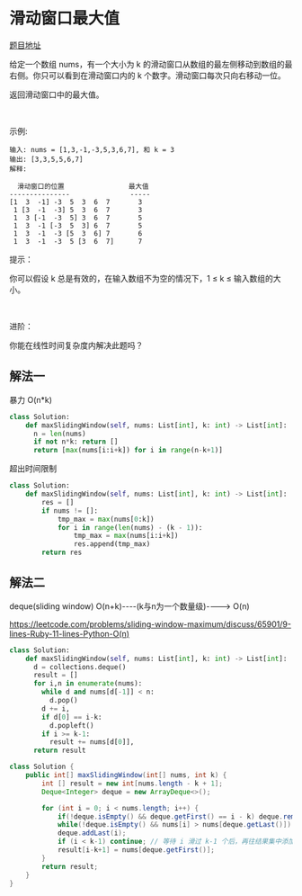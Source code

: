 # 滑动窗口最大值
[题目地址](https://leetcode-cn.com/problems/sliding-window-maximum)

给定一个数组 nums，有一个大小为 k 的滑动窗口从数组的最左侧移动到数组的最右侧。你只可以看到在滑动窗口内的 k 个数字。滑动窗口每次只向右移动一位。

返回滑动窗口中的最大值。

 

示例:

```
输入: nums = [1,3,-1,-3,5,3,6,7], 和 k = 3
输出: [3,3,5,5,6,7] 
解释: 

  滑动窗口的位置                最大值
---------------               -----
[1  3  -1] -3  5  3  6  7       3
 1 [3  -1  -3] 5  3  6  7       3
 1  3 [-1  -3  5] 3  6  7       5
 1  3  -1 [-3  5  3] 6  7       5
 1  3  -1  -3 [5  3  6] 7       6
 1  3  -1  -3  5 [3  6  7]      7
```

提示：

你可以假设 k 总是有效的，在输入数组不为空的情况下，1 ≤ k ≤ 输入数组的大小。

 

进阶：

你能在线性时间复杂度内解决此题吗？


## 解法一

暴力 O(n*k)

```python
class Solution:
    def maxSlidingWindow(self, nums: List[int], k: int) -> List[int]:
      n = len(nums)
      if not n*k: return [] 
      return [max(nums[i:i+k]) for i in range(n-k+1)]
```

超出时间限制

```python
class Solution:
    def maxSlidingWindow(self, nums: List[int], k: int) -> List[int]:
        res = []
        if nums != []:
            tmp_max = max(nums[0:k])
            for i in range(len(nums) - (k - 1)):
                tmp_max = max(nums[i:i+k])
                res.append(tmp_max)
        return res
```


## 解法二

deque(sliding window) O(n+k)----(k与n为一个数量级)----> O(n)

<https://leetcode.com/problems/sliding-window-maximum/discuss/65901/9-lines-Ruby-11-lines-Python-O(n)>

```python
class Solution:
    def maxSlidingWindow(self, nums: List[int], k: int) -> List[int]:
      d = collections.deque()
      result = []
      for i,n in enumerate(nums):
        while d and nums[d[-1]] < n:
          d.pop()
        d += i,
        if d[0] == i-k:
          d.popleft()
        if i >= k-1:
          result += nums[d[0]],
      return result
```

```Java
class Solution {
    public int[] maxSlidingWindow(int[] nums, int k) {
        int [] result = new int[nums.length - k + 1];
        Deque<Integer> deque = new ArrayDeque<>();

        for (int i = 0; i < nums.length; i++) {
            if(!deque.isEmpty() && deque.getFirst() == i - k) deque.removeFirst(); // 移除不在窗口中的元素
            while(!deque.isEmpty() && nums[i] > nums[deque.getLast()]) deque.removeLast(); // 移除比当前元素小的元素
            deque.addLast(i);
            if (i < k-1) continue; // 等待 i 滑过 k-1 个后，再往结果集中添加元素
            result[i-k+1] = nums[deque.getFirst()];
        }
        return result;
    }
}
```